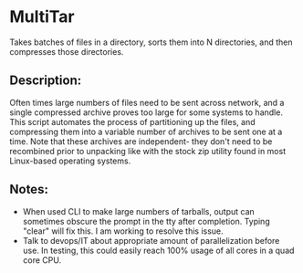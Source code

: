 # MultiTar
 Takes batches of files in a directory, sorts them into N directories, and then compresses those directories.
## Description:
 Often times large numbers of files need to be sent across network, and a single compressed archive proves too large for some systems to handle. This script automates the process of partitioning up the files, and compressing them into a variable number of archives to be sent one at a time. Note that these archives are independent- they don't need to be recombined prior to unpacking like with the stock zip utility found in most Linux-based operating systems.
## Notes:
 - When used CLI to make large numbers of tarballs, output can sometimes obscure the prompt in the tty after completion. Typing "clear" will fix this. I am working to resolve this issue.
 - Talk to devops/IT about appropriate amount of parallelization before use. In testing, this could easily reach 100% usage of all cores in a quad core CPU.
